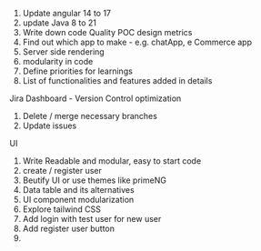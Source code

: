 1. Update angular 14 to 17
2. update Java 8 to 21
3. Write down code Quality POC design metrics
4. Find out which app to make - e.g. chatApp, e Commerce app
5. Server side rendering
6. modularity in code
7. Define priorities for learnings
8. List of functionalities and features added in details

Jira Dashboard - Version Control optimization
1. Delete / merge necessary branches
2. Update issues

UI
1. Write Readable and modular, easy to start code
2. create / register user
3. Beutify UI or use themes like primeNG
4. Data table and its alternatives
5. UI component modularization
6. Explore tailwind CSS
7. Add login with test user for new user
8. Add register user button
9. 

